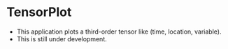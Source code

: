 # TensorPlot
- This application plots a third-order tensor like (time, location, variable).
- This is still under development.
